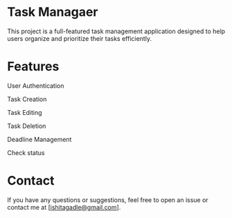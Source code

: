 # Task Managaer
This project is a full-featured task management application designed to help users organize and prioritize their tasks efficiently. 

# Features
User Authentication

Task Creation

Task Editing

Task Deletion

Deadline Management

Check status

# Contact
If you have any questions or suggestions, feel free to open an issue or contact me at [ishitagadle@gmail.com].
